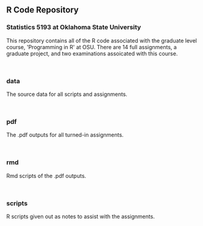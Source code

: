 ## R Code Repository
### Statistics 5193 at Oklahoma State University


This repository contains all of the R code associated with the graduate level course, 'Programming in R' at OSU. There are 14 full assignments, a graduate project, and two examinations assoicated with this course. 

<br> 

### data 

The source data for all scripts and assignments. 

<br> 

### pdf

The .pdf outputs for all turned-in assignments. 

<br>

### rmd

Rmd scripts of the .pdf outputs. 

<br> 

### scripts

R scripts given out as notes to assist with the assignments. 

<br> 

